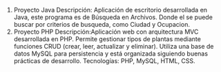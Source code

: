1. Proyecto Java
Descripción: Aplicación de escritorio desarrollada en Java, este programa es de Búsqueda en Archivos. Donde el se puede buscar por criterios de busqueda, como Ciudad y Ocupacion.
2. Proyecto PHP
Descripción:Aplicación web con arquitectura MVC desarrollada en PHP. Permite gestionar tipos de plantas mediante funciones CRUD (crear, leer, actualizar y eliminar). Utiliza una base de datos MySQL para persistencia y está organizada siguiendo buenas prácticas de desarrollo.
Tecnologías: PHP, MySQL, HTML, CSS.
